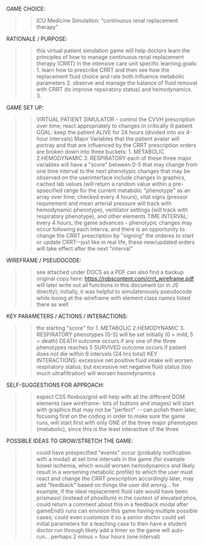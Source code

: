 
GAME CHOICE: 
>> ICU Medicine Simulation: "continuous renal replacement therapy"


RATIONALE / PURPOSE:
>> this virtual patient simulation game will help doctors learn the principles of how to manage continuous renal replacement therapy (CRRT) in the intensive care unit
>> specific learning goals: 1. learn how to prescribe CRRT and then see how the replacement fluid choice and rate both influence metabolic parameters 2. observe and manage the balance of fluid removal with CRRT (to improve repsiratory status) and hemodynamics. 3. 


GAME SET UP:
>> VIRTUAL PATIENT SIMULATOR - control the CVVH prescription over time; react appropriately to changes in critically ill patient
>> GOAL: keep the patient ALIVE for 24 hours (divided into six 4-hour intervals)
>> Major Variables that the patient avatar will portray and that are influenced by the CRRT prescription orders are broken down into three buckets: 1. METABOLIC  2.HEMODYNAMIC  3. RESPIRATORY
>> each of these three major variables will have a "score" between 0-5 that may change from one time interval to the next
>> phenotypic changes that may be observed on the userinterface include changes in graphics, cached lab values (will return a random value within a pre-spsecified range for the current metabolic "phenotype" as an array over time; checked every 4 hours), vital signs (pressor requirement and mean arterial pressure will track with hemodynamic phenotype), ventilator settings (will track with respiratory phenotype), and other elements
>> TIME INTERVAL: every 4 hours, the game advances - phenotypic changes may occur following each interva, and there is an opportunity to change the CRRT prescription by "signing" the orderes to start or update CRRT--just like in real life, these new/updated orders will take effect after the next "interval"


WIREFRAME / PSEUDOCODE:
>> see attached under DOCS as a PDF
>> can also find a backup original copy here: https://robscontent.com/crrt_wireframe.pdf
>> will later write out all functions in this document (or in JS directly); initially, it was helpful to simulatenously pseudocode while looing at the wireframe with element class names listed there as well


KEY PARAMETERS / ACTIONS / INTERACTIONS:
>> the starting "score" for 1. METABOLIC  2.HEMODYNAMIC  3. RESPIRATORY phenotypes (0-5) will be set initially (0 = mild, 5 = death)
>> DEATH outcome occurs if any one of the three phenotypes reaches 5
>> SURVIVED outcome occurs if patient does not die within 6 intervals (24 hrs total)
>> KEY INTERACTIONS: excessive net positive fluid intake will worsen respiratory status; but excessive net negative fluid status (too much ultrafiltration) will worsen heomdynamics


SELF-SUGGESTIONS FOR APPROACH:
>> expect CSS flexbox/grid will help with all the different DOM elements (see wireframe- lots of buttons and images)
>> will start with graphics that may not be "perfect" -- can polish them later, focusing first on the coding
>> in order to make sure the game runs, will start first with only ONE of the three major phenotypes (metabolic), since this is the least interactive of the three


POSSIBLE IDEAS TO GROW/STRETCH THE GAME:
>> could have prespecified "events" occur (probably notification with a modal) at set time intervals in the game (for example bowel ischemia, which would worsen hemodynamics and likely result in a worsening metabolic profile) to which the user must react and change the CRRT prescription accordingly
>> later, may add "feedback" based on things the user did wrong... for example, if the ideal replacement fluid rate would have been prismasol (instead of phoxillum) in the context of elevated phos, could return a comment about this in a feedback modal after gameEnd() runs
>> can envision this game having multiple possible cases; could even customize it so a senior doctor could set initial parameters for a teaching case to then have a student doctor run through
>> likely add a timer so the game will auto-run... perhaps 2 minus = four hours (one interval)
